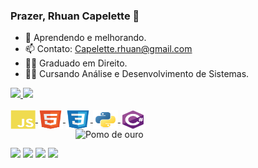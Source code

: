 ### Prazer, Rhuan Capelette 👋


- 🌱 Aprendendo e melhorando.
- 📫 Contato: Capelette.rhuan@gmail.com
- 👨‍🎓 Graduado em Direito.
- 👨‍🎓 Cursando Análise e Desenvolvimento de Sistemas.


<div>
  <a href="https://github.com/capelette">
  <img height="170em" src="https://github-readme-stats.vercel.app/api?username=capelette&show_icons=true&theme=dracula&include_all_commits=true&count_private=true"/>
  <img height="170em" src="https://github-readme-stats.vercel.app/api/top-langs/?username=capelette&layout=compact&langs_count=16&theme=dracula"/>
  
</div>
<div style="display: inline_block"><br>
  <img align="center" alt="Js" height="30" width="40" src="https://raw.githubusercontent.com/devicons/devicon/master/icons/javascript/javascript-plain.svg">
  <img align="center" alt="HTML" height="30" width="40" src="https://raw.githubusercontent.com/devicons/devicon/master/icons/html5/html5-original.svg">
  <img align="center" alt="CSS" height="30" width="40" src="https://raw.githubusercontent.com/devicons/devicon/master/icons/css3/css3-original.svg">
  <img align="center" alt="Python" height="30" width="40" src="https://raw.githubusercontent.com/devicons/devicon/master/icons/python/python-original.svg">
  <img align="center" alt="Csharp" height="30" width="40" src="https://raw.githubusercontent.com/devicons/devicon/master/icons/csharp/csharp-original.svg">
  <img align="right" alt="Pomo de ouro" height="200" width="400" src="https://roboticascgames.files.wordpress.com/2017/08/giphy.gif">
</div>
  
  ##
 
<div> 
   <a href="https://instagram.com/capelettefrz" target="_blank"><img src="https://img.shields.io/badge/-Instagram-%23E4405F?style=for-the-badge&logo=instagram&logoColor=white" target="_blank"></a>
 	<a href="https://www.twitch.tv/capelettefrz" target="_blank"><img src="https://img.shields.io/badge/Twitch-9146FF?style=for-the-badge&logo=twitch&logoColor=white" target="_blank"></a>
 <a href="https://discord.gg/GXvv73K8Pw" target="_blank"><img src="https://img.shields.io/badge/Discord-7289DA?style=for-the-badge&logo=discord&logoColor=white" target="_blank"></a> 
  <a href = "mailto:capelette.rhuan@gmail.com"><img src="https://img.shields.io/badge/-Gmail-%23333?style=for-the-badge&logo=gmail&logoColor=white" target="_blank"></a>
   
  
</div>

